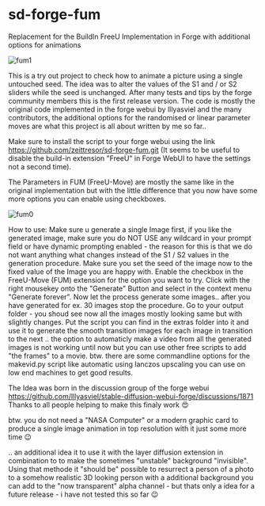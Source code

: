 # sd-forge-fum
Replacement for the BuildIn FreeU Implementation in Forge with additional options for animations

![fum1](https://github.com/user-attachments/assets/a9961ff0-55a2-405b-bc4e-5ea151bf5292)

This is a try out project to check how to animate a picture using a single untouched seed. 
The idea was to alter the values of the S1 and / or S2 sliders while the seed is unchanged.
After many tests and tips by the forge community members this is the first release version.
The code is mostly the original code implemented in the forge webui by lllyasviel and the
many contributors, the additional options for the randomised or linear parameter moves are
what this project is all about written by me so far..

Make sure to install the script to your forge webui using the link https://github.com/zeittresor/sd-forge-fum.git
(It seems to be useful to disable the build-in extension "FreeU" in Forge WebUI to have the settings not a second time).

The Parameters in FUM (FreeU-Move) are mostly the same like in the original implementation but with the little
difference that you now have some more options you can enable using checkboxes.

![fum0](https://github.com/user-attachments/assets/646f1d48-f1b2-486c-b2e1-af356d535950)

How to use:
Make sure u generate a single Image first, if you like the generated image, make sure you do NOT USE any wildcard
in your prompt field or have dynamic prompting enabled - the reason for this is that we do not want anything what
changes instead of the S1 / S2 values in the generation procedure.
Make sure you set the seed of the image now to the fixed value of the Image you are happy with.
Enable the checkbox in the FreeU-Move (FUM) extension for the option you want to try.
Click with the right mousekey onto the "Generate" Button and select in the context menu "Generate forever".
Now let the process generate some images.. after you have generated for ex. 30 images stop the procedure.
Go to your output folder - you shoud see now all the images mostly looking same but with slightly changes.
Put the script you can find in the extras folder into it and use it to generate the smooth transition images
for each image in transition to the next .. the option to automaticly make a video from all the generated images
is not working until now but you can use other free scripts to add "the frames" to a movie. btw. there are
some commandline options for the makevid.py script like automatic using lanczos upscaling you can use on low end
machines to get good results.

The Idea was born in the discussion group of the forge webui https://github.com/lllyasviel/stable-diffusion-webui-forge/discussions/1871
Thanks to all people helping to make this finaly work 😍

btw. you do not need a "NASA Computer" or a modern graphic card to produce a single image animation in top resolution with it just some more time 😉

.. an additional idea it to use it with the layer diffusion extension in combination to to make the sometimes "unstable" background "invisible". Using
that methode it "should be" possible to resurrect a person of a photo to a somehow realistic 3D looking person with a additional background you can add to the
"now transparent" alpha channel - but thats only a idea for a future release - i have not tested this so far 😉
